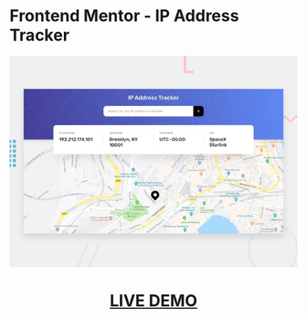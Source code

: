 # Frontend Mentor - IP Address Tracker

![Design preview for the IP Address Tracker coding challenge](./design/desktop-preview.jpg)

[<h1 align="center">**LIVE DEMO**</h1>](https://ip-tracker-fv.netlify.app/)
